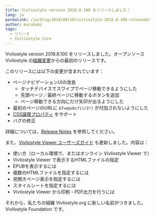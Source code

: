 ```yaml
---
title: Vivliostyle version 2018.8.100 をリリースしました！
lang: ja
permalink: /ja/blog/2018/09/10/vivliostyle-2018.8.100-released/
author: murakami
tags:
  - リリース
  - Vivliostyle Core
---
```


Vivliostyle version 2018.8.100 をリリースしました。オープンソース Vivliostyle の[組織変更](https://vivliostyle.org/ja/blog/2018/03/26/a-new-beginning/)からの最初のリリースです。

このリリースには以下の変更が含まれています：

* ページナビゲーションUIの改良
  * タッチデバイスでスワイプでページ移動できるようにした
  * 先頭ページ／最終ページに移動するボタンを追加
  * ページ移動できる方向にだけ矢印が出るようにした
* 最初のページのURLに `&f=epubcfi(/2!)` が付加されないようにした
* [CSS論理プロパティ](https://www.w3.org/TR/css-logical-1/) をサポート
* バグの修正

詳細については、[Release Notes](https://github.com/vivliostyle/vivliostyle.js/releases) を参照してください。

また、[Vivliostyle Viewer ユーザーズガイド](https://vivliostyle.org/ja/docs/) も更新しました。内容は：

* 使い方（ローカル環境で、またはオンライン Vivliostyle Viewer で）
* Vivliostyle Viewer で表示するHTMLファイルの指定
* EPUBを表示するには
* 複数のHTMLファイルを指定するには
* 見開きページ表示を指定するには
* スタイルシートを指定するには
* Vivliostyle Viewer から印刷・PDF出力を行うには

それから、私たちの組織 Vivliostyle.org に新しい名前がつきました。Vivliostyle Foundation です。
